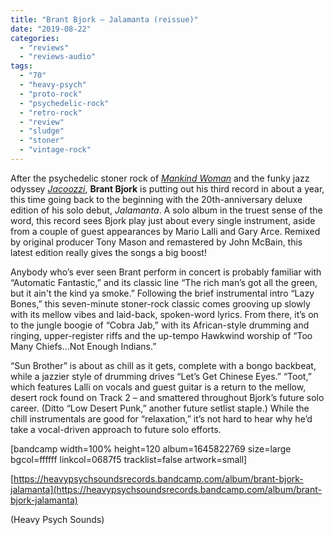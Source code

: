 ```yaml
---
title: "Brant Bjork – Jalamanta (reissue)"
date: "2019-08-22"
categories: 
  - "reviews"
  - "reviews-audio"
tags: 
  - "70"
  - "heavy-psych"
  - "proto-rock"
  - "psychedelic-rock"
  - "retro-rock"
  - "review"
  - "sludge"
  - "stoner"
  - "vintage-rock"
---
```


After the psychedelic stoner rock of [_Mankind Woman_](https://hellbound.ca/2018/08/brant-bjork-mankind-woman/) and the funky jazz odyssey [_Jacoozzi_](https://hellbound.ca/2019/03/brant-bjork-jacoozzi/), **Brant Bjork** is putting out his third record in about a year, this time going back to the beginning with the 20th\-anniversary deluxe edition of his solo debut, _Jalamanta_. A solo album in the truest sense of the word, this record sees Bjork play just about every single instrument, aside from a couple of guest appearances by Mario Lalli and Gary Arce. Remixed by original producer Tony Mason and remastered by John McBain, this latest edition really gives the songs a big boost!

Anybody who’s ever seen Brant perform in concert is probably familiar with “Automatic Fantastic,” and its classic line “The rich man’s got all the green, but it ain't the kind ya smoke.” Following the brief instrumental intro “Lazy Bones,” this seven-minute stoner-rock classic comes grooving up slowly with its mellow vibes and laid-back, spoken-word lyrics. From there, it’s on to the jungle boogie of “Cobra Jab,” with its African-style drumming and ringing, upper-register riffs and the up-tempo Hawkwind worship of “Too Many Chiefs…Not Enough Indians.”

“Sun Brother” is about as chill as it gets, complete with a bongo backbeat, while a jazzier style of drumming drives “Let’s Get Chinese Eyes.” “Toot,” which features Lalli on vocals and guest guitar is a return to the mellow, desert rock found on Track 2 – and smattered throughout Bjork’s future solo career. (Ditto “Low Desert Punk,” another future setlist staple.) While the chill instrumentals are good for “relaxation,” it’s not hard to hear why he’d take a vocal-driven approach to future solo efforts.

\[bandcamp width=100% height=120 album=1645822769 size=large bgcol=ffffff linkcol=0687f5 tracklist=false artwork=small\]

[https://heavypsychsoundsrecords.bandcamp.com/album/brant-bjork-jalamanta](https://heavypsychsoundsrecords.bandcamp.com/album/brant-bjork-jalamanta)

(Heavy Psych Sounds)
